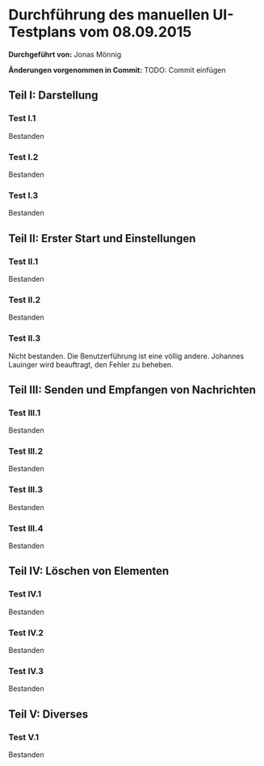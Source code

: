 # Durchführung des manuellen UI-Testplans vom 08.09.2015

**Durchgeführt von:** Jonas Mönnig

**Änderungen vorgenommen in Commit:** TODO: Commit einfügen

## Teil I: Darstellung

### Test I.1

Bestanden

### Test I.2

Bestanden

### Test I.3

Bestanden

## Teil II: Erster Start und Einstellungen

### Test II.1

Bestanden

### Test II.2

Bestanden

### Test II.3

Nicht bestanden. Die Benutzerführung ist eine völlig andere. Johannes Lauinger wird beauftragt, den Fehler zu beheben.

## Teil III: Senden und Empfangen von Nachrichten

### Test III.1

Bestanden

### Test III.2

Bestanden

### Test III.3

Bestanden

### Test III.4

Bestanden

## Teil IV: Löschen von Elementen

### Test IV.1

Bestanden

### Test IV.2

Bestanden

### Test IV.3

Bestanden

## Teil V: Diverses

### Test V.1

Bestanden
